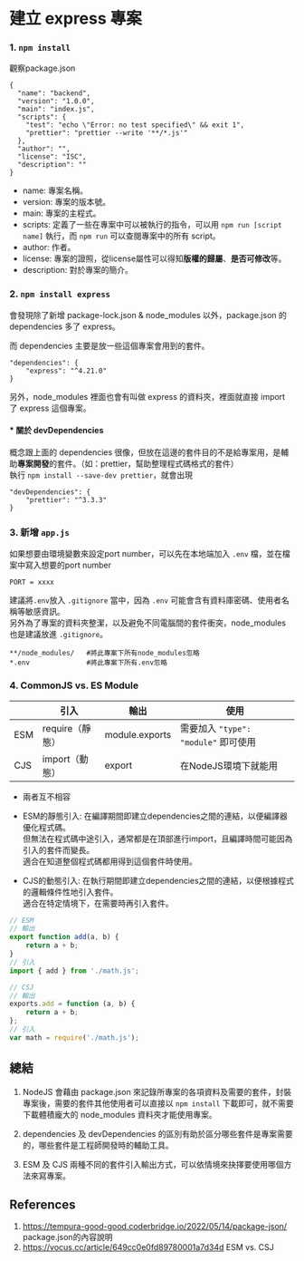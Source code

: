 # 建立 express 專案

### 1. `npm install`

觀察package.json

```
{
  "name": "backend",
  "version": "1.0.0",
  "main": "index.js",
  "scripts": {
    "test": "echo \"Error: no test specified\" && exit 1",
    "prettier": "prettier --write '**/*.js'"
  },
  "author": "",
  "license": "ISC",
  "description": ""
}
```

-   name: 專案名稱。
-   version: 專案的版本號。
-   main: 專案的主程式。
-   scripts: 定義了一些在專案中可以被執行的指令，可以用 `npm run [script name]` 執行，而 `npm run` 可以查閱專案中的所有 script。
-   author: 作者。
-   license: 專案的證照，從license屬性可以得知**版權的歸屬**、**是否可修改**等。
-   description: 對於專案的簡介。

### 2. `npm install express`

會發現除了新增 package-lock.json & node_modules 以外，package.json 的 dependencies 多了 express。

而 dependencies 主要是放一些這個專案會用到的套件。

```
"dependencies": {
    "express": "^4.21.0"
}
```

另外，node_modules 裡面也會有叫做 express 的資料夾，裡面就直接 import 了 express 這個專案。

#### \* 關於 devDependencies

概念跟上面的 dependencies 很像，但放在這邊的套件目的不是給專案用，是輔助**專案開發**的套件。（如：prettier，幫助整理程式碼格式的套件）  
執行 `npm install --save-dev prettier`，就會出現

```
"devDependencies": {
    "prettier": "^3.3.3"
}
```

### 3. 新增 `app.js`

如果想要由環境變數來設定port number，可以先在本地端加入 `.env` 檔，並在檔案中寫入想要的port number

```
PORT = xxxx
```

建議將`.env`放入 `.gitignore` 當中，因為 `.env` 可能會含有資料庫密碼、使用者名稱等敏感資訊。  
另外為了專案的資料夾整潔，以及避免不同電腦間的套件衝突，node_modules 也是建議放進 `.gitignore`。

```
**/node_modules/   #將此專案下所有node_modules忽略
*.env              #將此專案下所有.env忽略
```

### 4. CommonJS vs. ES Module

|     | 引入            | 輸出           | 使用                                 |
| --- | --------------- | -------------- | ------------------------------------ |
| ESM | require（靜態） | module.exports | 需要加入 `"type": "module"` 即可使用 |
| CJS | import（動態）  | export         | 在NodeJS環境下就能用                 |

-   兩者互不相容

-   ESM的靜態引入: 在編譯期間即建立dependencies之間的連結，以便編譯器優化程式碼。  
    但無法在程式碼中途引入，通常都是在頂部進行import，且編譯時間可能因為引入的套件而變長。  
    適合在知道整個程式碼都用得到這個套件時使用。

-   CJS的動態引入: 在執行期間即建立dependencies之間的連結，以便根據程式的邏輯條件性地引入套件。  
    適合在特定情境下，在需要時再引入套件。

```js
// ESM
// 輸出
export function add(a, b) {
    return a + b;
}
// 引入
import { add } from './math.js';

// CSJ
// 輸出
exports.add = function (a, b) {
    return a + b;
};
// 引入
var math = require('./math.js');
```

## 總結

1. NodeJS 會藉由 package.json 來記錄所專案的各項資料及需要的套件，封裝專案後，需要的套件其他使用者可以直接以 `npm install` 下載即可，就不需要下載體積龐大的 node_modules 資料夾才能使用專案。

2. dependencies 及 devDependencies 的區別有助於區分哪些套件是專案需要的，哪些套件是工程師開發時的輔助工具。

3. ESM 及 CJS 兩種不同的套件引入輸出方式，可以依情境來抉擇要使用哪個方法來寫專案。

## References

1. https://tempura-good-good.coderbridge.io/2022/05/14/package-json/ package.json的內容說明
2. https://vocus.cc/article/649cc0e0fd89780001a7d34d ESM vs. CSJ
